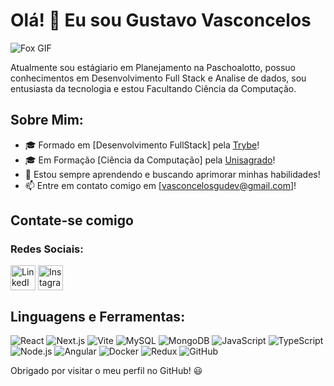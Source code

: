 # Olá! 👋 Eu sou Gustavo Vasconcelos

![Fox GIF](https://static-cdn.jtvnw.net/jtv_user_pictures/7d58f3be-0db6-4d9c-a415-d5f89739fcc7-profile_image-300x300.png)



Atualmente sou estágiario em Planejamento na Paschoalotto, possuo conhecimentos em Desenvolvimento Full Stack e Analise de dados, sou entusiasta da tecnologia e estou Facultando Ciência da Computação.

## Sobre Mim:

- 🎓 Formado em [Desenvolvimento FullStack] pela [Trybe](https://www.betrybe.com/)!
- 🎓 Em Formação [Ciência da Computação] pela [Unisagrado](https://unisagrado.edu.br)!
- 🌱 Estou sempre aprendendo e buscando aprimorar minhas habilidades!
- 📫 Entre em contato comigo em [vasconcelosgudev@gmail.com]!

## Contate-se comigo

### Redes Sociais:
<p align="left">
  <a href="https://www.linkedin.com/in/vasconcelos-gu/" target="_blank"><img align="center" src="https://img.icons8.com/color/48/000000/linkedin.png" alt="LinkedIn" height="40" width="40" /></a>
  <a href="https://instagram.com/vasconcelosgu/" target="_blank"><img align="center" src="https://img.icons8.com/color/48/000000/instagram-new.png" alt="Instagram" height="40" width="40" /></a>
</p>

## Linguagens e Ferramentas:
<p align="left">
  <img src="https://img.icons8.com/color/48/000000/react-native.png" alt="React" />
  <img src="https://img.icons8.com/color/48/000000/nextjs" alt="Next.js" />
  <img src="https://img.icons8.com/color/48/000000/vite.png" alt="Vite" />
  <img src="https://img.icons8.com/color/48/000000/mysql.png" alt="MySQL" />
  <img src="https://img.icons8.com/color/48/000000/mongodb.png" alt="MongoDB" />
  <img src="https://img.icons8.com/color/48/000000/javascript.png" alt="JavaScript" />
  <img src="https://img.icons8.com/color/48/000000/typescript.png" alt="TypeScript" />
  <img src="https://img.icons8.com/color/48/000000/nodejs.png" alt="Node.js" />
  <img src="https://img.icons8.com/color/48/000000/angularjs.png" alt="Angular" />
  <img src="https://img.icons8.com/color/48/000000/docker.png" alt="Docker" />
  <img src="https://img.icons8.com/color/48/000000/redux.png" alt="Redux" />
  <img src="https://img.icons8.com/color/48/000000/github--v1.png" alt="GitHub" />
</p>




Obrigado por visitar o meu perfil no GitHub! 😃
